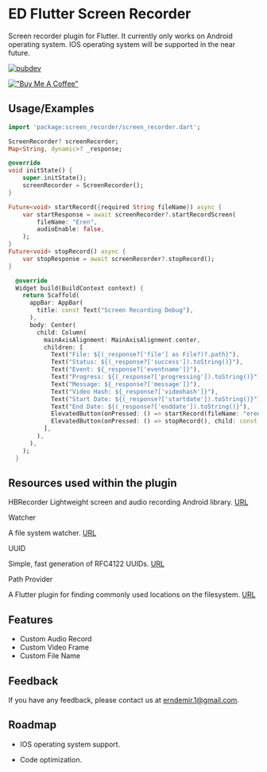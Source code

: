 
# ED Flutter Screen Recorder

Screen recorder plugin for Flutter. It currently only works on Android operating system. IOS operating system will be supported in the near future.


[![pubdev](https://img.shields.io/badge/pub-de__screen__recorder-blue)](https://pub.dev/packages/ed_screen_recorder)

[!["Buy Me A Coffee"](https://www.buymeacoffee.com/assets/img/custom_images/orange_img.png)](https://www.buymeacoffee.com/erendemir)
## Usage/Examples

```dart
import 'package:screen_recorder/screen_recorder.dart';

ScreenRecorder? screenRecorder;
Map<String, dynamic>? _response;

@override
void initState() {
    super.initState();
    screenRecorder = ScreenRecorder();
}

Future<void> startRecord({required String fileName}) async {
    var startResponse = await screenRecorder?.startRecordScreen(
        fileName: "Eren",
        audioEnable: false,
    );
}
Future<void> stopRecord() async {
    var stopResponse = await screenRecorder?.stopRecord();
}

  @override
  Widget build(BuildContext context) {
    return Scaffold(
      appBar: AppBar(
        title: const Text("Screen Recording Debug"),
      ),
      body: Center(
        child: Column(
          mainAxisAlignment: MainAxisAlignment.center,
          children: [
            Text("File: ${(_response?['file'] as File?)?.path}"),
            Text("Status: ${(_response?['success']).toString()}"),
            Text("Event: ${_response?['eventname']}"),
            Text("Progress: ${(_response?['progressing']).toString()}"),
            Text("Message: ${_response?['message']}"),
            Text("Video Hash: ${_response?['videohash']}"),
            Text("Start Date: ${(_response?['startdate']).toString()}"),
            Text("End Date: ${(_response?['enddate']).toString()}"),
            ElevatedButton(onPressed: () => startRecord(fileName: "eren"), child: const Text('START RECORD')),
            ElevatedButton(onPressed: () => stopRecord(), child: const Text('STOP RECORD')),
          ],
        ),
      ),
    );
  }
```

  
## Resources used within the plugin

HBRecorder
Lightweight screen and audio recording Android library. 
[URL](https://github.com/HBiSoft/HBRecorder)

Watcher

A file system watcher. [URL](https://pub.dev/packages/watcher)

UUID

Simple, fast generation of RFC4122 UUIDs. [URL](https://pub.dev/packages/uuid)

Path Provider

A Flutter plugin for finding commonly used locations on the filesystem. [URL](https://pub.dev/packages/path_provider)


  
## Features

- Custom Audio Record
- Custom Video Frame
- Custom File Name


  
## Feedback

If you have any feedback, please contact us at erndemir.1@gmail.com.

  
## Roadmap

- IOS operating system support.

- Code optimization.

  